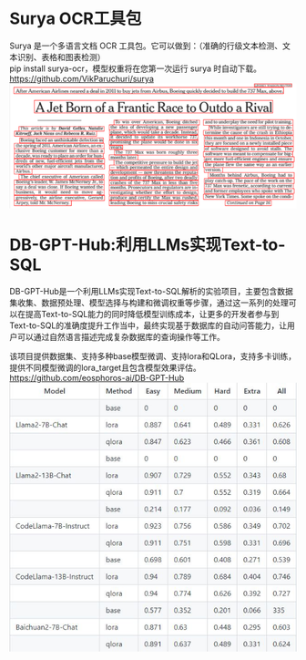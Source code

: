 # Surya OCR工具包
Surya 是一个多语言文档 OCR 工具包。它可以做到：（准确的行级文本检测、文本识别、表格和图表检测）</br>
pip install surya-ocr，模型权重将在您第一次运行 surya 时自动下载。</br>
https://github.com/VikParuchuri/surya</br>
![ComfyUI](./data/surya.png)


# DB-GPT-Hub:利用LLMs实现Text-to-SQL
DB-GPT-Hub是一个利用LLMs实现Text-to-SQL解析的实验项目，主要包含数据集收集、数据预处理、模型选择与构建和微调权重等步骤，通过这一系列的处理可以在提高Text-to-SQL能力的同时降低模型训练成本，让更多的开发者参与到Text-to-SQL的准确度提升工作当中，最终实现基于数据库的自动问答能力，让用户可以通过自然语言描述完成复杂数据库的查询操作等工作。

该项目提供数据集、支持多种base模型微调、支持lora和QLora，支持多卡训练，提供不同模型微调的lora_target且包含模型效果评估。</br>
https://github.com/eosphoros-ai/DB-GPT-Hub</br>
![ComfyUI](./data/DBGPT.JPG)